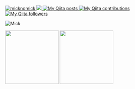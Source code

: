 [ ![micknomick](https://komarev.com/ghpvc/?username=micknomick)
](https://github.com/micknomick/mick1996/)
[![](https://img.shields.io/github/followers/micknomick?label=follow&logo=github&style=flat)
](https://github.com/micknomick)
[![My Qiita posts](https://qiita-badge.apiapi.app/s/noob_engineer_mick/posts.svg)
](http://qiita.com/noob_engineer_mick)
[![My Qiita contributions](https://qiita-badge.apiapi.app/s/noob_engineer_mick/contributions.svg)
](http://qiita.com/noob_engineer_mick)
[![My Qiita followers](https://qiita-badge.apiapi.app/s/noob_engineer_mick/followers.svg)
](http://qiita.com/noob_engineer_mick)

![Mick](http://github-profile-summary-cards.vercel.app/api/cards/profile-details?username=micknomick&theme=yeblu)
<p>
  <a href="https://github.com/micknomick">
    <img align="left" height="170px" src="https://github-readme-stats.vercel.app/api?username=micknomick&count_private=true&show_icons=true&theme=yeblu" />
  </a>
  <a href="https://github.com/micknomick">
    <img align="left" height="170px" src="https://github-readme-stats.vercel.app/api/top-langs/?username=micknomick&layout=compact&theme=yeblu" />
  </a>
</p>
